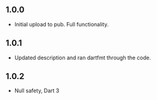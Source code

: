 ## 1.0.0

- Initial upload to pub. Full functionality.

## 1.0.1

- Updated description and ran dartfmt through the code.

## 1.0.2

- Null safety, Dart 3